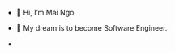 - 👋 Hi, I’m Mai Ngo
- 👀 My dream is to become Software Engineer.

- 


<!---
I am a ✨ special ✨ coding girl.
--->
